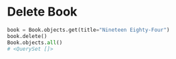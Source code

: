# Delete Book
```python
book = Book.objects.get(title="Nineteen Eighty-Four")
book.delete()
Book.objects.all()
# <QuerySet []>
